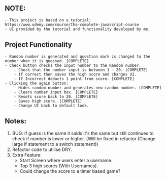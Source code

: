 ## NOTE:

    - This project is based on a tutorial: https://www.udemy.com/course/the-complete-javascript-course
    - UI provided by the tutorial and functionality developed by me.

## Project Functionality

    - Random number is generated and question mark is changed to the number when it is guessed. [COMPLETE]
    - Check button checks the input number to the Random number.
        - Check that the number input is between 1 - 20. [COMPLETE]
        - If correct then saves the high score and changes UI.
        - If Incorrect deducts 1 point from score. [COMPLETE]
    - Clicking the again button:
        - Hides random number and generates new random number. [COMPLETE]
        - Clears number input box. [COMPLETE]
        - Resets score back to 20. [COMPLETE]
        - Saves high score. [COMPLETE]
        - Change UI back to default look.

## Notes:

1. BUG: if guess is the same it saids it's the same but still continues to check if number is lower or higher. (Will be fixed in refactor (Change large if statement to a switch statement))
2. Refactor code to utilise DRY.
3. Extra Feature:
   - Start Screen where users enter a username.
   - Top 3 high scores (With Usernames).
   - Could change the score to a timer based game?
